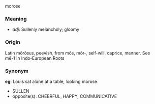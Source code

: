 morose
### Meaning
+ _adj_: Sullenly melancholy; gloomy

### Origin

Latin mōrōsus, peevish, from mōs, mōr-, self-will, caprice, manner. See mē-1 in Indo-European Roots

### Synonym

__eg__: Louis sat alone at a table, looking morose

+ SULLEN
+ opposite(s): CHEERFUL, HAPPY, COMMUNICATIVE


